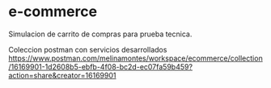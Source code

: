 # e-commerce
Simulacion de carrito de compras para prueba tecnica. 

Coleccion postman con servicios desarrollados
https://www.postman.com/melinamontes/workspace/ecommerce/collection/16169901-1d2608b5-ebfb-4f08-bc2d-ec07fa59b459?action=share&creator=16169901
